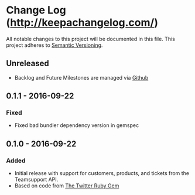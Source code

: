 # Change Log (http://keepachangelog.com/)
All notable changes to this project will be documented in this file.
This project adheres to [Semantic Versioning](http://semver.org/).

## Unreleased
- Backlog and Future Milestones are managed via [Github](https://github.com/jrbeilke/teamsupport/issues)

## 0.1.1 - 2016-09-22
### Fixed
- Fixed bad bundler dependency version in gemspec

## 0.1.0 - 2016-09-22
### Added
- Initial release with support for customers, products, and tickets from the Teamsupport API.
- Based on code from [The Twitter Ruby Gem](https://github.com/sferik/twitter)
